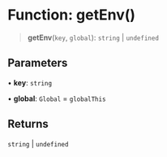 # Function: getEnv()

> **getEnv**(`key`, `global`): `string` \| `undefined`

## Parameters

• **key**: `string`

• **global**: `Global` = `globalThis`

## Returns

`string` \| `undefined`
